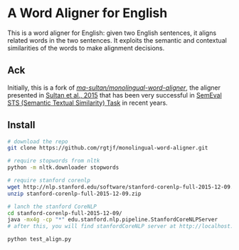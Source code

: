 # A Word Aligner for English

This is a word aligner for English: given two English sentences, it aligns related words in the two sentences. It exploits the semantic and contextual similarities of the words to make alignment decisions.


## Ack
Initially, this is a fork of <i>[ma-sultan/monolingual-word-aligner](https://github.com/ma-sultan/monolingual-word-aligner)</i>, the aligner presented in [Sultan et al., 2015](https://github.com/FerreroJeremy/monolingual-word-aligner/blob/master/docs/DLS%40CU-%20Sentence%20Similarity%20from%20Word%20Alignment%20and%20Semantic%20Vector%20Composition.pdf) that has been very successful in [SemEval STS (Semantic Textual Similarity) Task](https://github.com/FerreroJeremy/monolingual-word-aligner/blob/master/docs/SemEval-2016%20Task%201-%20Semantic%20Textual%20Similarity%2C%20Monolingual%20and%20Cross-Lingual%20Evaluation.pdf) in recent years.


## Install
```bash
# download the repo
git clone https://github.com/rgtjf/monolingual-word-aligner.git

# require stopwords from nltk
python -m nltk.downloader stopwords

# require stanford corenlp
wget http://nlp.stanford.edu/software/stanford-corenlp-full-2015-12-09.zip
unzip stanford-corenlp-full-2015-12-09.zip

# lanch the stanford CoreNLP
cd stanford-corenlp-full-2015-12-09/
java -mx4g -cp "*" edu.stanford.nlp.pipeline.StanfordCoreNLPServer
# after this, you will find stanfordCoreNLP server at http://localhost:9000/

python test_align.py
```

